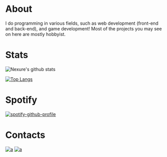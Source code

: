 # About
I do programming in various fields, such as web development (front-end and back-end), and game development! Most of the projects you may see on here are mostly hobbyist.

# Stats
![Nexure's github stats](https://github-readme-stats.vercel.app/api?username=nexure&count_private=true&show_icons=true&theme=dark)

[![Top Langs](https://github-readme-stats.vercel.app/api/top-langs/?username=anuraghazra&layout=compact&theme=dark)](https://github.com/anuraghazra/github-readme-stats)


# Spotify
[![spotify-github-profile](https://spotify-github-profile.vercel.app/api/view?uid=117591910&cover_image=true&theme=novatorem)](https://github.com/kittinan/spotify-github-profile)

# Contacts
[![a](https://img.shields.io/badge/Discord-7289DA?style=for-the-badge&logo=discord&logoColor=white)](https://dsc.bio/nexure)
[![a](https://img.shields.io/badge/Twitter-1DA1F2?style=for-the-badge&logo=twitter&logoColor=white)](https://twitter.com/nexure_)
